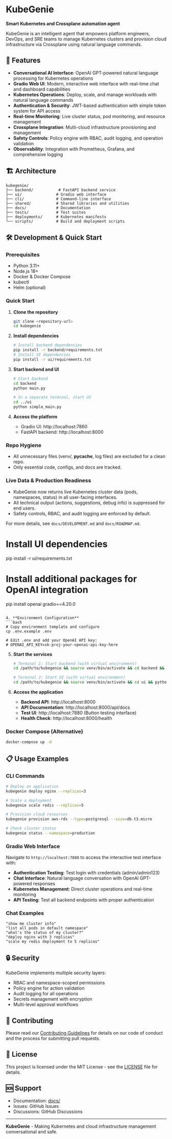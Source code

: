 # KubeGenie

**Smart Kubernetes and Crossplane automation agent**

KubeGenie is an intelligent agent that empowers platform engineers, DevOps, and SRE teams to manage Kubernetes clusters and provision cloud infrastructure via Crossplane using natural language commands.

## 🚀 Features

- **Conversational AI Interface**: OpenAI GPT-powered natural language processing for Kubernetes operations
- **Gradio Web UI**: Modern, interactive web interface with real-time chat and dashboard capabilities  
- **Kubernetes Operations**: Deploy, scale, and manage workloads with natural language commands
- **Authentication & Security**: JWT-based authentication with simple token system for API access
- **Real-time Monitoring**: Live cluster status, pod monitoring, and resource management
- **Crossplane Integration**: Multi-cloud infrastructure provisioning and management
- **Safety Controls**: Policy engine with RBAC, audit logging, and operation validation
- **Observability**: Integration with Prometheus, Grafana, and comprehensive logging

## 🏗️ Architecture

```
kubegenie/
├── backend/           # FastAPI backend service
├── ui/               # Gradio web interface
├── cli/              # Command-line interface
├── shared/           # Shared libraries and utilities
├── docs/             # Documentation
├── tests/            # Test suites
├── deployments/      # Kubernetes manifests
└── scripts/          # Build and deployment scripts
```

## 🛠️ Development & Quick Start

### Prerequisites

- Python 3.11+
- Node.js 18+
- Docker & Docker Compose
- kubectl
- Helm (optional)

### Quick Start

1. **Clone the repository**
   ```bash
   git clone <repository-url>
   cd kubegenie
   ```

2. **Install dependencies**
   ```bash
   # Install backend dependencies
   pip install -r backend/requirements.txt
   # Install UI dependencies
   pip install -r ui/requirements.txt
   ```

3. **Start backend and UI**
   ```bash
   # Start backend
   cd backend
   python main.py

   # In a separate terminal, start UI
   cd ../ui
   python simple_main.py
   ```

4. **Access the platform**
   - Gradio UI: http://localhost:7860
   - FastAPI backend: http://localhost:8000

### Repo Hygiene

- All unnecessary files (venv/, __pycache__, log files) are excluded for a clean repo.
- Only essential code, configs, and docs are tracked.

### Live Data & Production Readiness

- KubeGenie now returns live Kubernetes cluster data (pods, namespaces, status) in all user-facing interfaces.
- All technical output (actions, suggestions, debug info) is suppressed for end users.
- Safety controls, RBAC, and audit logging are enforced by default.

For more details, see `docs/DEVELOPMENT.md` and `docs/ROADMAP.md`.
   # Install UI dependencies  
   pip install -r ui/requirements.txt
   
   # Install additional packages for OpenAI integration
   pip install openai gradio==4.20.0
   ```

4. **Environment Configuration**
   ```bash
   # Copy environment template and configure
   cp .env.example .env
   
   # Edit .env and add your OpenAI API key:
   # OPENAI_API_KEY=sk-proj-your-openai-api-key-here
   ```

5. **Start the services**
   ```bash
   # Terminal 1: Start backend (with virtual environment)
   cd /path/to/kubegenie && source venv/bin/activate && cd backend && python main.py
   
   # Terminal 2: Start UI (with virtual environment)  
   cd /path/to/kubegenie && source venv/bin/activate && cd ui && python test_buttons.py
   ```

6. **Access the application**
   - **Backend API**: http://localhost:8000
   - **API Documentation**: http://localhost:8000/api/docs
   - **Test UI**: http://localhost:7880 (Button testing interface)
   - **Health Check**: http://localhost:8000/health

### Docker Compose (Alternative)
```bash
docker-compose up -d
```

## 📋 Usage Examples

### CLI Commands
```bash
# Deploy an application
kubegenie deploy nginx --replicas=3

# Scale a deployment
kubegenie scale redis --replicas=5

# Provision cloud resources
kubegenie provision aws-rds --type=postgresql --size=db.t3.micro

# Check cluster status
kubegenie status --namespace=production
```

### Gradio Web Interface
Navigate to `http://localhost:7880` to access the interactive test interface with:
- **Authentication Testing**: Test login with credentials (admin/admin123)
- **Chat Interface**: Natural language conversation with OpenAI GPT-powered responses
- **Kubernetes Management**: Direct cluster operations and real-time monitoring
- **API Testing**: Test all backend endpoints with proper authentication

### Chat Examples
```
"show me cluster info"
"list all pods in default namespace"  
"what's the status of my cluster?"
"deploy nginx with 3 replicas"
"scale my redis deployment to 5 replicas"
```

## 🔒 Security

KubeGenie implements multiple security layers:

- RBAC and namespace-scoped permissions
- Policy engine for action validation
- Audit logging for all operations
- Secrets management with encryption
- Multi-level approval workflows

## 🤝 Contributing

Please read our [Contributing Guidelines](docs/CONTRIBUTING.md) for details on our code of conduct and the process for submitting pull requests.

## 📄 License

This project is licensed under the MIT License - see the [LICENSE](LICENSE) file for details.

## 🆘 Support

- Documentation: [docs/](docs/)
- Issues: GitHub Issues
- Discussions: GitHub Discussions

---

**KubeGenie** - Making Kubernetes and cloud infrastructure management conversational and safe.